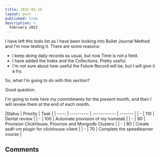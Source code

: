 ```yaml
---
title: 2022-02-14
layout: post
published: true
description: >
  February 2022
---
```


I have left this todo list as I have been looking into Bullet Journal Method and I'm now testing it.
  There are some reasons:

- I keep doing daily records as usual, but now Time is not a field.
- I have added the Index and the Collections.  Pretty useful.
- I'm not sure about how useful the Future Record will be, but I will give it a try.

So, what I'm going to do with this section?

Good question.

I'm going to note here my commitments for the present month, and then I will review them at the end of each month.


|Status | Priority |  Task |
| ----: | ---------: | ------------ | ------- |
| -     | 110   | Dental review |
| -     | 100 | Automate provision of my homelab |
| -     | 90  | Provision ClickHouse, Proxmox and Mongodb Clusters |
| -     | 80  | Create asdf-vm plugin for clickhouse-client |
| -     | 70  | Complete the speedlearner course |


## Comments

